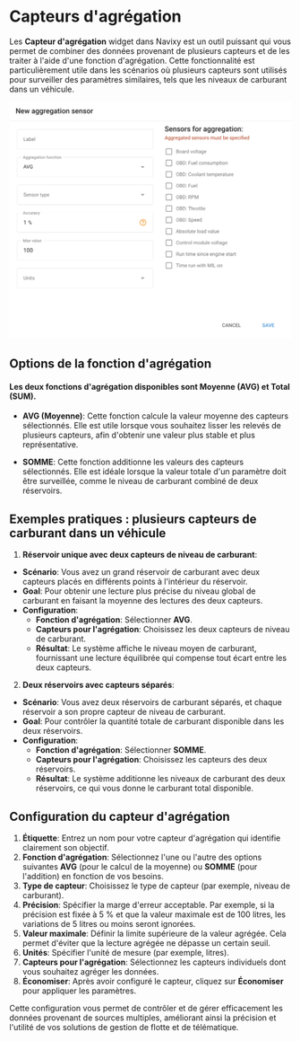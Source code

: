 # Capteurs d'agrégation

Les **Capteur d'agrégation** widget dans Navixy est un outil puissant qui vous permet de combiner des données provenant de plusieurs capteurs et de les traiter à l'aide d'une fonction d'agrégation. Cette fonctionnalité est particulièrement utile dans les scénarios où plusieurs capteurs sont utilisés pour surveiller des paramètres similaires, tels que les niveaux de carburant dans un véhicule.

![image-20240815-205851.png](attachments/image-20240815-205851.png)

## Options de la fonction d'agrégation

#### Les deux fonctions d'agrégation disponibles sont **Moyenne (AVG)** et **Total (SUM)**.

- **AVG (Moyenne)**: Cette fonction calcule la valeur moyenne des capteurs sélectionnés. Elle est utile lorsque vous souhaitez lisser les relevés de plusieurs capteurs, afin d'obtenir une valeur plus stable et plus représentative.

- **SOMME**: Cette fonction additionne les valeurs des capteurs sélectionnés. Elle est idéale lorsque la valeur totale d'un paramètre doit être surveillée, comme le niveau de carburant combiné de deux réservoirs.

## Exemples pratiques : plusieurs capteurs de carburant dans un véhicule

1. **Réservoir unique avec deux capteurs de niveau de carburant**:
  - **Scénario**: Vous avez un grand réservoir de carburant avec deux capteurs placés en différents points à l'intérieur du réservoir.
  - **Goal**: Pour obtenir une lecture plus précise du niveau global de carburant en faisant la moyenne des lectures des deux capteurs.
  - **Configuration**:
    - **Fonction d'agrégation**: Sélectionner **AVG**.
    - **Capteurs pour l'agrégation**: Choisissez les deux capteurs de niveau de carburant.
    - **Résultat**: Le système affiche le niveau moyen de carburant, fournissant une lecture équilibrée qui compense tout écart entre les deux capteurs.
2. **Deux réservoirs avec capteurs séparés**:
  - **Scénario**: Vous avez deux réservoirs de carburant séparés, et chaque réservoir a son propre capteur de niveau de carburant.
  - **Goal**: Pour contrôler la quantité totale de carburant disponible dans les deux réservoirs.
  - **Configuration**:
    - **Fonction d'agrégation**: Sélectionner **SOMME**.
    - **Capteurs pour l'agrégation**: Choisissez les capteurs des deux réservoirs.
    - **Résultat**: Le système additionne les niveaux de carburant des deux réservoirs, ce qui vous donne le carburant total disponible.

## Configuration du capteur d'agrégation

1. **Étiquette**: Entrez un nom pour votre capteur d'agrégation qui identifie clairement son objectif.
2. **Fonction d'agrégation**: Sélectionnez l'une ou l'autre des options suivantes **AVG** (pour le calcul de la moyenne) ou **SOMME** (pour l'addition) en fonction de vos besoins.
3. **Type de capteur**: Choisissez le type de capteur (par exemple, niveau de carburant).
4. **Précision**: Spécifier la marge d'erreur acceptable. Par exemple, si la précision est fixée à 5 % et que la valeur maximale est de 100 litres, les variations de 5 litres ou moins seront ignorées.
5. **Valeur maximale**: Définir la limite supérieure de la valeur agrégée. Cela permet d'éviter que la lecture agrégée ne dépasse un certain seuil.
6. **Unités**: Spécifier l'unité de mesure (par exemple, litres).
7. **Capteurs pour l'agrégation**: Sélectionnez les capteurs individuels dont vous souhaitez agréger les données.
8. **Économiser**: Après avoir configuré le capteur, cliquez sur **Économiser** pour appliquer les paramètres.

Cette configuration vous permet de contrôler et de gérer efficacement les données provenant de sources multiples, améliorant ainsi la précision et l'utilité de vos solutions de gestion de flotte et de télématique.
